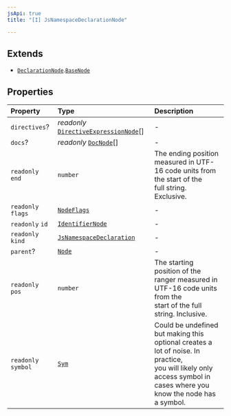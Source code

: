 ```yaml
---
jsApi: true
title: "[I] JsNamespaceDeclarationNode"

---
```

## Extends

- [`DeclarationNode`](Interface.DeclarationNode.md).[`BaseNode`](Interface.BaseNode.md)

## Properties

| Property | Type | Description |
| :------ | :------ | :------ |
| `directives`? | *readonly* [`DirectiveExpressionNode`](Interface.DirectiveExpressionNode.md)[] | - |
| `docs`? | *readonly* [`DocNode`](Interface.DocNode.md)[] | - |
| `readonly` `end` | `number` | The ending position measured in UTF-16 code units from the start of the<br />full string. Exclusive. |
| `readonly` `flags` | [`NodeFlags`](Enumeration.NodeFlags.md) | - |
| `readonly` `id` | [`IdentifierNode`](Interface.IdentifierNode.md) | - |
| `readonly` `kind` | [`JsNamespaceDeclaration`](Enumeration.SyntaxKind.md#jsnamespacedeclaration) | - |
| `parent`? | [`Node`](Type.Node.md) | - |
| `readonly` `pos` | `number` | The starting position of the ranger measured in UTF-16 code units from the<br />start of the full string. Inclusive. |
| `readonly` `symbol` | [`Sym`](Interface.Sym.md) | Could be undefined but making this optional creates a lot of noise. In practice,<br />you will likely only access symbol in cases where you know the node has a symbol. |
